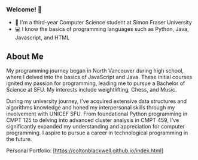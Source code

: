 ### Welcome! 👋

- 🏫 I'm a third-year Computer Science student at Simon Fraser University
- 💻 I know the basics of programming languages such as Python, Java, Javascript, and HTML

## About Me

My programming journey began in North Vancouver during high school, where I delved into the basics of JavaScript and Java. These initial courses ignited my passion for programming, leading me to pursue a Bachelor of Science at SFU. My interests include weightlifting, Chess, and Music.


During my university journey, I've acquired extensive data structures and algorithms knowledge and honed my interpersonal skills through my involvement with UNICEF SFU. From foundational Python programming in CMPT 125 to delving into advanced cluster analysis in CMPT 459, I've significantly expanded my understanding and appreciation for computer programming. I aspire to pursue a career in technological programming in the future.

Personal Portfolio: [https://coltonblackwell.github.io/index.html]
